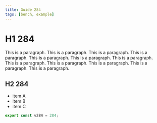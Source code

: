 ```yaml
---
title: Guide 284
tags: [bench, example]
---
```


# H1 284

This is a paragraph. This is a paragraph. This is a paragraph. This is a paragraph. This is a paragraph. This is a paragraph. This is a paragraph. This is a paragraph. This is a paragraph. This is a paragraph. This is a paragraph. This is a paragraph. 

## H2 284

- item A
- item B
- item C

```ts
export const v284 = 284;
```